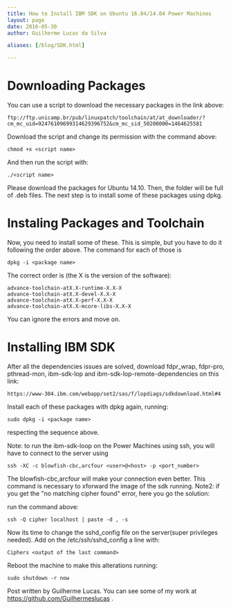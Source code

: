 ```yaml
---
title: How to Install IBM SDK on Ubuntu 16.04/14.04 Power Machines
layout: page
date: 2016-05-30
author: Guilherme Lucas da Silva

aliases: [/blog/SDK.html]

---
```


# Downloading Packages
You can use a script to download the necessary packages in the link above:

```
ftp://ftp.unicamp.br/pub/linuxpatch/toolchain/at/at_downloader/?cm_mc_uid=92476109699314629396752&cm_mc_sid_50200000=1464625581
```
Download the script and change its permission with the command above:

```
chmod +x <script name>
```
And then run the script with:

```
./<script name>
```

Please download the packages for Ubuntu 14.10. Then, the folder will be full of .deb
files. The next step is to install some of these packages using dpkg.

# Instaling Packages and Toolchain
Now, you need to install some of these. This is simple, but you have to do it following
the order above. The command for each of those is
```
dpkg -i <package name>
```
The correct order is (the X is the version of the software):
```
advance-toolchain-atX.X-runtime-X.X-X
advance-toolchain-atX.X-devel-X.X-X
advance-toolchain-atX.X-perf-X.X-X
advance-toolchain-atX.X-mcore-libs-X.X-X
```
You can ignore the errors and move on.

# Installing IBM SDK
After all the dependencies issues are solved, download fdpr_wrap, fdpr-pro, pthread-mon, ibm-sdk-lop and ibm-sdk-lop-remote-dependencies on
this link:

```
https://www-304.ibm.com/webapp/set2/sas/f/lopdiags/sdkdownload.html#4
```

Install each of these packages with dpkg again, running:

```
sudo dpkg -i <package name>
```

respecting the sequence above. 

Note: to run the ibm-sdk-loop on the Power Machines using ssh, you will have to connect 
to the server using

```
ssh -XC -c blowfish-cbc,arcfour <user>@<host> -p <port_number>
``` 

The blowfish-cbc,arcfour will make your connection even better.
This command is necessary to xforward the image of the sdk running.
Note2: if you get the "no matching cipher found" error, here you go the solution:

run the command above:
```
ssh -Q cipher localhost | paste -d , -s
```

Now its time to change the sshd_config file on the server(super privileges needed).
Add on the /etc/ssh/sshd_config a line with:
```
Ciphers <output of the last command>
```

Reboot the machine to make this alterations running:
```
sudo shutdown -r now
```

Post written by Guilherme Lucas.
You can see some of my work at https://github.com/Guilhermeslucas .

